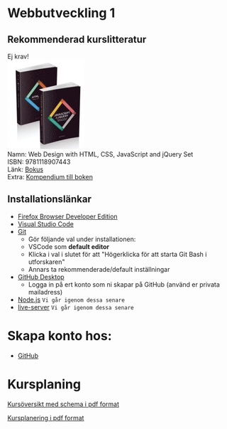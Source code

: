 # Webbutveckling 1

## Rekommenderad kurslitteratur
Ej krav!  
![Boken](img/html_css_js_book.png)  
Namn: Web Design with HTML, CSS, JavaScript and jQuery Set  
ISBN: 9781118907443  
Länk: [Bokus](https://www.bokus.com/bok/9781118907443/web-design-with-html-css-javascript-and-jquery-set/)  
Extra: [Kompendium till boken](http://www.htmlandcssbook.com/code-samples/)

## Installationslänkar

- [Firefox Browser Developer Edition](https://www.mozilla.org/sv-SE/firefox/developer/)
- [Visual Studio Code](https://code.visualstudio.com/)
- [Git](https://git-scm.com/)
    - Gör följande val under installationen:
    - VSCode som **default editor**
    - Klicka i val i slutet för att "Högerklicka för att starta Git Bash i utforskaren"
    - Annars ta rekommenderade/default inställningar
- [GitHub Desktop](https://desktop.github.com/)
    - Logga in på ert konto som ni skapar på GitHub (använd er privata mailadress)
- [Node.js](https://nodejs.org/en/) `Vi går igenom dessa senare`
- [live-server](https://www.npmjs.com/package/live-server) `Vi går igenom dessa senare`

# Skapa konto hos:

- [GitHub](https://github.com/)

# Kursplaning

[Kursöversikt med schema i pdf format](KursoversiktWebbutveckling1.pdf)

[Kursplanering i pdf format](KursplaneringWebbutveckling1.pdf)
